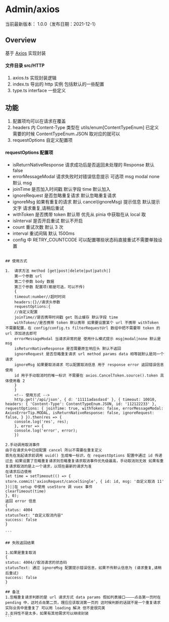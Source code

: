 # Admin/axios

当前最新版本： 1.0.0（发布日期：2021-12-1）

## Overview

基于 [Axios](http://www.axios-js.com/) 实现封装

#### 文件目录 src/HTTP

1. axios.ts 实现封装逻辑
2. index.ts 导出的 http 实例 包括默认的一些配置
3. type.ts interface 一些定义

## 功能

1. 配置项均可以在请求在覆盖
2. headers 内 Content-Type 类型在 utils/enum[ContentTypeEnum] 已定义 需要的时候 ContentTypeEnum.JSON 取对应的就可以
3. requestOptions 自定义配置项

#### requestOptions 配置项

- isReturnNativeResponse 请求成功后是否返回未处理的 Response 默认 false
- errorMessageModal 请求失败时对错误信息提示 可选项 msg modal none 默认 msg
- joinTime 是否加入时间戳 默认字段 time 默认加入
- ignoreRequest 是否忽略重复请求 默认忽略重复请求
- ignoreMsg 如果有重复的请求 默认 cancel(ignoreMsg) 提示信息 默认提示文字 请求重复,请稍后重试
- withToken 是否携带 token 默认带 优先从 pinia 中获取在从 local 取
- isInterval 是否开启重试 默认不开启
- count 重试次数 默认 3 次
- interval 重试间隔 默认 1500ms
- config 中 RETRY_COUNTCODE 可以配置哪些状态码直接重试不需要单独设置

````

## 使用方式

1.  请求方法 method [get|post|delete|put|patch|]
    第一个参数 url
    第二个参数 body 数据
    第三个参数 配置项(都是可选，可以不传)
    {
    timeout:number//超时时间
    headers:{}//请求头参数
    requestOptions:{
    //自定义配置
    joinTime//是否携带时间戳 get 防止缓存 默认字段 time
    withToken//是否携带 token 默认携带 如果要设置某个 url 不携带 withToken 不需要配置，在 config/config.ts filterRequestUrl 数组中把不需要带 token 的 url 添加进去即可
    errorMessageModal 当请求异常的是 使用什么模式提示 msg|modal|none 默认是 msg
    isReturnNativeResponse 是否需要原生响应头 默认不返回
    ignoreRequest 是否忽略重复请求 url method params data 相等就默认是同一个请求
    ignoreMsg 如果要取消请求 可以配置取消信息 用于 response error 返回错误信息使用
    id 用于手动取消时的唯一标识 不需要在 axios.CancelToken.source().token 具体使用看 2
    }
    }
    <!-- 使用方式 -->
    http.get('/api/json', { d: '11111adasdasd' }, { timeout: 10010, headers: { 'Content-Type': ContentTypeEnum.JSON, id: '112122233' }, requestOptions: { joinTime: true, withToken: false, errorMessageModal: AxiosErrorTip.MODAL, isReturnNativeResponse: false, ignoreRequest: false, } }).then(res => {
    console.log('res', res);
    }, error => {
    console.log('error', error);
    })

2.手动调用取消事件
由于在请求头中已经配置 cancel 所以不需要在重复定义
首先在发起请求前调用 uuid() 生成唯一标识，在 requestOptions 配置中通过 id 传递过去 如果设置了忽略重复请求则忽略重复请求取消事件优先级最高，手动取消则无效 如果有重复请求取消的是上一个请求，以现在最新的请求为准
在请求后边使用
let time = setTimeout(() => {
store.commit('axiosRequest/cancelSingle', { id: id, msg: '自定义取消 11' })||在 setup 中使用 useStore 调 vuex 事件
clearTimeout(time)
}, 0);
返回 error 信息
{
status: 4004
statusText: "自定义取消内容"
success: false
}

```

## 失败返回结果

1.如果是重复取消
{
status: 4004//取消请求的状态码
statusText: 通过 ignoreMsg 配置提示错误信息，如果不传默认信息为 (请求重复,请稍后重试)
success: false
}

## 备注
1.忽略重复请求判断的是 url 请求方式 data params 假如列表接口————点击第一页时在 pending 中，这时点击第二页，理应应该取消第一页的 这时候判断的话就不是一个重复请求 实际业务中是重复了 可以用 loading 解决 但不是很完美
2.支持性不是太多，如果有其他需求可以继续封装
```
````
